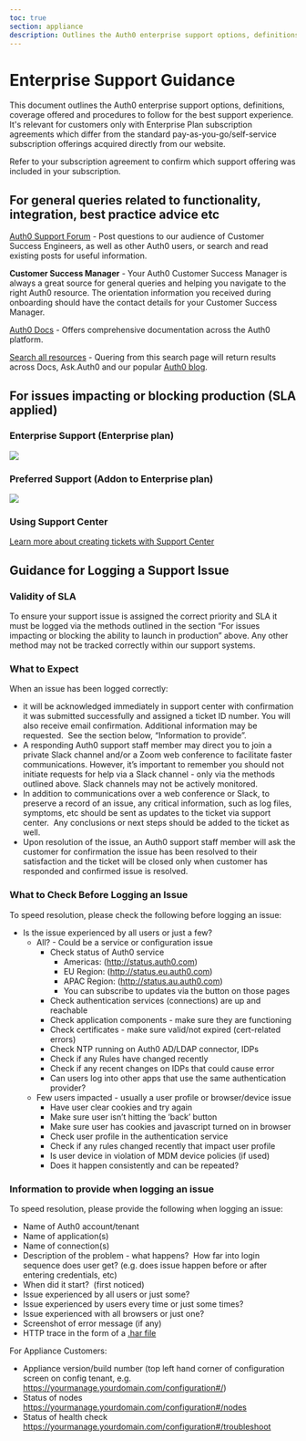 ```yaml
---
toc: true
section: appliance
description: Outlines the Auth0 enterprise support options, definitions, coverage offered and procedures to follow for the best support experience. 
---
```


# Enterprise Support Guidance

This document outlines the Auth0 enterprise support options, definitions, coverage offered and procedures to follow for the best support experience.  It's relevant for customers only with Enterprise Plan subscription agreements which differ from the standard pay-as-you-go/self-service subscription offerings acquired directly from our website.

Refer to your subscription agreement to confirm which support offering was included in your subscription.

## For general queries related to functionality, integration, best practice advice etc

[Auth0 Support Forum](https://ask.auth0.com) - Post questions to our audience of Customer Success Engineers, as well as other Auth0 users, or search and read existing posts for useful information.

__Customer Success Manager__ - Your Auth0 Customer Success Manager is always a great source for general queries and helping you navigate to the right Auth0 resource.  The orientation information you received during onboarding should have the contact details for your Customer Success Manager.

[Auth0 Docs](https://auth0.com/docs) - Offers comprehensive documentation across the Auth0 platform.

[Search all resources](/search#gsc.tab=0) - Quering from this search page will return results across Docs, Ask.Auth0 and our popular [Auth0 blog](https://auth0.com/blog).

## For issues impacting or blocking production (SLA applied)

### Enterprise Support (Enterprise plan)

![](https://docs.google.com/drawings/d/1rtsaGO511GtRGA0ubg0-ReTpwITBEKOUyS75e7SI3mc/pub?w=959&h=528)

### Preferred Support (Addon to Enterprise plan)

![](https://docs.google.com/drawings/d/1xd1oNTGDMbrScqeFVEb_9ykW8GLyDOBELenyZmiVCmA/pub?w=960&h=528)

### Using Support Center
[Learn more about creating tickets with Support Center](/support/tickets)


## Guidance for Logging a Support Issue

### Validity of SLA

To ensure your support issue is assigned the correct priority and SLA it must be logged via the methods outlined in the section “For issues impacting or blocking the ability to launch in production” above.  Any other method may not be tracked correctly within our support systems.

### What to Expect

When an issue has been logged correctly:

* it will be acknowledged immediately in support center with confirmation it was submitted successfully and assigned a ticket ID number.  You will also receive email confirmation.  Additional information may be requested.  See the section below, “Information to provide”.
* A responding Auth0 support staff member may direct you to join a private Slack channel and/or a Zoom web conference to facilitate faster communications.  However, it’s important to remember you should not initiate requests for help via a Slack channel - only via the methods outlined above. Slack channels may not be actively monitored.
* In addition to communications over a web conference or Slack, to preserve a record of an issue, any critical information, such as log files, symptoms, etc should be sent as updates to the ticket via support center.  Any conclusions or next steps should be added to the ticket as well.
* Upon resolution of the issue, an Auth0 support staff member will ask the customer for confirmation the issue has been resolved to their satisfaction and the ticket will be closed only when customer has responded and confirmed issue is resolved.

### What to Check Before Logging an Issue

To speed resolution, please check the following before logging an issue:

* Is the issue experienced by all users or just a few?
  * All? - Could be a service or configuration issue
    * Check status of Auth0 service
      * Americas: (http://status.auth0.com)
      * EU Region: (http://status.eu.auth0.com)
      * APAC Region: (http://status.au.auth0.com)
      * You can subscribe to updates via the button on those pages
    * Check authentication services (connections) are up and reachable
    * Check application components - make sure they are functioning
    * Check certificates - make sure valid/not expired (cert-related errors)
    * Check NTP running on Auth0 AD/LDAP connector, IDPs
    * Check if any Rules have changed recently
    * Check if any recent changes on IDPs that could cause error
    * Can users log into other apps that use the same authentication provider?
  * Few users impacted - usually a user profile or browser/device issue
    * Have user clear cookies and try again
    * Make sure user isn’t hitting the ‘back’ button
    * Make sure user has cookies and javascript turned on in browser
    * Check user profile in the authentication service
    * Check if any rules changed recently that impact user profile
    * Is user device in violation of MDM device policies (if used)
    * Does it happen consistently and can be repeated?


### Information to provide when logging an issue

To speed resolution, please provide the following when logging an issue:

* Name of Auth0 account/tenant
* Name of application(s)
* Name of connection(s)
* Description of the problem - what happens?  How far into login sequence does user get? (e.g. does issue happen before or after entering credentials, etc)
* When did it start?  (first noticed)
* Issue experienced by all users or just some?
* Issue experienced by users every time or just some times?
* Issue experienced with all browsers or just one?
* Screenshot of error message (if any)
* HTTP trace in the form of a [.har file](/har)

For Appliance Customers:
* Appliance version/build number (top left hand corner of configuration screen on config tenant, e.g. https://yourmanage.yourdomain.com/configuration#/)
* Status of nodes https://yourmanage.yourdomain.com/configuration#/nodes
* Status of health check https://yourmanage.yourdomain.com/configuration#/troubleshoot
